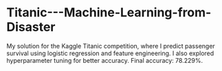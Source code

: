# Titanic---Machine-Learning-from-Disaster
My solution for the Kaggle Titanic competition, where I predict passenger survival using logistic regression and feature engineering. I also explored hyperparameter tuning for better accuracy. Final accuracy: 78.229%.
